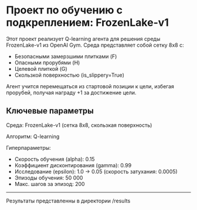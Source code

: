 # Проект по обучению с подкреплением: FrozenLake-v1

Этот проект реализует Q-learning агента для решения среды FrozenLake-v1 из OpenAI Gym. Среда представляет собой сетку 8x8 с:
- Безопасными замерзшими плитками (F)
- Опасными прорубями (H)
- Целевой плиткой (G)
- Скользкой поверхностью (is_slippery=True)

Агент учится перемещаться из стартовой позиции к цели, избегая прорубей, получая награду +1 за достижение цели.

## Ключевые параметры
Среда: FrozenLake-v1 (сетка 8x8, скользкая поверхность)

Алгоритм: Q-learning

Гиперпараметры:
- Скорость обучения (alpha): 0.15
- Коэффициент дисконтирования (gamma): 0.99
- Исследование (epsilon): 1.0 → 0.05 (скорость затухания: 0.0005)
- Эпизоды обучения: 50 000
- Макс. шагов за эпизод: 200

---

Результаты представленны в директории /results